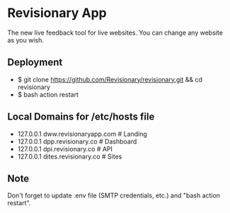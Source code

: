 # Revisionary App

The new live feedback tool for live websites. You can change any website as you wish.

## Deployment

-   \$ git clone https://github.com/Revisionary/revisionary.git && cd revisionary
-   \$ bash action restart

## Local Domains for /etc/hosts file

-   127.0.0.1 dww.revisionaryapp.com # Landing
-   127.0.0.1 dpp.revisionary.co # Dashboard
-   127.0.0.1 dpi.revisionary.co # API
-   127.0.0.1 dites.revisionary.co # Sites

## Note

Don't forget to update .env file (SMTP credentials, etc.) and "bash action restart".
